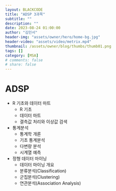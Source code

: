 ```yaml
---
layout: BLACKCODE
title: "ADSP 3과목"
subtitle: ""
description: ""
date: 2023-08-24 01:00:00
author: "김민서"
header-img: "assets/owner/hero/home-bg.jpg"
header-video: "assets/video/metrix.mp4"
thumbnail: /assets/owner/blog/thumbs/thumb01.png
tags: []
category: [MSA]
# comments: false
# share: false
---
```


# ADSP
- R 기초와 데이터 마트
  - R 기초
  - 데이터 마트
  - 결측값 처리와 이상값 검색
- 통계분석
  - 통계학 개론
  - 기초 통계분석
  - 다변량 분석
  - 시계열 예측
- 정형 데이터 마이닝
  - 데이터 마이닝 개요
  - 분류분석(Classification)
  - 군집분석(Clustering)
  - 연관분석(Association Analysis)